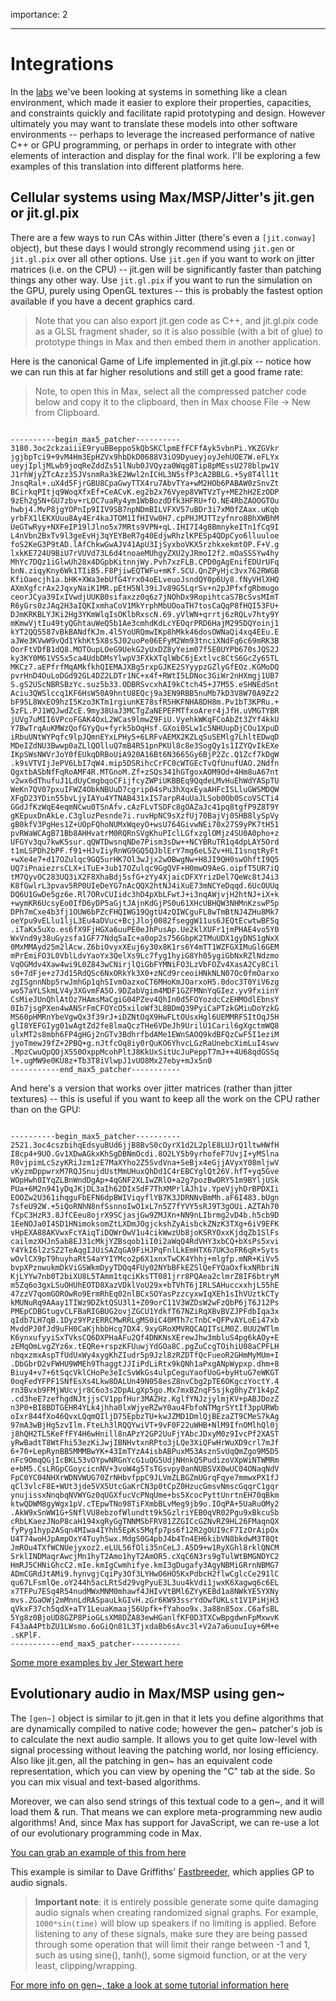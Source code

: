 
importance: 2

---

# Integrations

In the [labs](labs.html) we've been looking at systems in something like a clean environment, which made it easier to explore their properties, capacities, and constraints quickly and facilitate rapid prototyping and design. However ultimately you may want to translate these models into other software environments -- perhaps to leverage the increased performance of native C++ or GPU programming, or perhaps in order to integrate with other elements of interaction and display for the final work. I'll be exploring a few examples of this translation into different platforms here.

## Cellular systems using Max/MSP/Jitter's jit.gen or jit.gl.pix

There are a few ways to run CAs within Jitter (there's even a ```[jit.conway]``` object), but these days I would strongly recommend using ```jit.gen``` or ```jit.gl.pix``` over all other options. Use ```jit.gen``` if you want to work on jitter matrices (i.e. on the CPU) -- jit.gen will be significantly faster than patching things any other way. Use ```jit.gl.pix``` if you want to run the simulation on the GPU, purely using OpenGL textures -- this is probably the fastest option available if you have a decent graphics card.

> Note that you can also export jit.gen code as C++, and jit.gl.pix code as a GLSL fragment shader, so it is also possible (with a bit of glue) to prototype things in Max and then embed them in another application.

Here is the canonical Game of Life implemented in jit.gl.pix -- notice how we can run this at far higher resolutions and still get a good frame rate:

> Note, to open this in Max, select all the compressed patcher code below and copy it to the clipboard, then in Max choose File -> New from Clipboard.

<pre><code>
----------begin_max5_patcher----------
3180.3oc2ckzaiiiE9ryuBBeppoSkQbSKClpmEfFCFfAyk5vbnPi.YKZGVkr
jgjbpTci9+9vM4Hm3EpHZVx9hbDkD0688V3iO9DyueyjoyJehUOE7W.eFLYx
ueyjIpljMLwb9joqReZddZs51lNub0JVQyza0Wqg8Tip8pMEssU278blpw1V
J1rhWjyZTcAzz35JVsnmRa3kE2Wwl2nICHL3N5sfP3cA2BBLG.+5y8T4ll1t
JnsqRal+.uX4d5FjrGBU8CpaGwyTTX4ru7AbvTYa+wM2HOb6PABAW0zSnvZt
BCirkqPItjq9WoqXfxEf+CeACvK.eg2b2x76Vyep8VWTVzTy+ME2hH2EzODP
9zEh2g5N+GU7zbv+rLOC7uaRy4ym1WbBozdDfk3HFRU+fO.NE4RbZAOOGTOu
hwbj4.MvP8jgYOPnIp9IIV9SB7npNDmBILVFXV57uBDr3i7xM0fZAax.uKqb
yrbFX1lEKXUuu8Ay4Er4kaJTOM1IfHIVw0H7.cpPHJMJTTzyfnro8BhXWBhM
UeGTwRyy+NXFeIP19lJlno5x7MRts9VPN+qL.IHI7I4g8BmnykeITn1fCq9I
L4nVbn2BxTv9l3geEvHj3qYEYBeR7g40EdjwRhzlKPESp4QDpCyo6lluuloe
foS2KeG3P9tAD.lAfChkwGwAJV41ApU3IjSyxboVKX5rzhkxekmtOP.F+V.g
lxkKE724U9BiU7rVUVd73L6d4tnoaeMUhgyZXU2yJRmoI2f2.mOaSSSYw4hy
MhYc7DQz1iGlwUh28x4DGpbKitnnjWy.Pvh7xzFLB.CPD0gAgEnifEDUrUFq
bnN.ziqyKny6Wk1TIiB5.F8PjiwEQTWFu+mKf.SCU.QnZPyHjc3vx762RWGB
KfiOaecjh1a.bHK+XWa3ebUfG4Yrx04oELveuoJsndQY0p6Uy8.fNyVHlXHQ
AXmXgfcrAx2JqxyNaiK1MR.pEtH5Nl39iJv89G5LqrSv+n2pJPfxfgRbmugo
ceorJCya39IxIVwdjUUKB0sifaxzz0q6z7jNOhDx9RopihtcaS7BcSvsMImT
R6yGrs0zJAq2H3aIQKIxmhaCoV1MkYrphMbUOoaTH7tosCaQqP8fHQI53FU+
DJmKRKBLYJKi2Hg3YKmWlqIsOKlbRxscN.69.yVlWN+qrrtj6zRQLv7hty9Y
mKmwVjtIu49tyQGhtauWeQ5b1Ae3cmhdKdLcYEOqrPRD6HajM295DQYoinj1
kYT2QQ5587vBkBANdfKJm.4l5YoURQmwIKp8hMkk46dosOWNaQi4xq4EEu.E
aJWe3KVwW9vQd1YkhKt5X8s5J02uoPe06EFyM2Wm93tnciXNdFq6c69mRK3B
OorFtVDfB1dQ8.MOTOupLOeG9UekG2yUxDZ8yYeim07f5E0UYPb670sJQS2J
ky3KY0M61VS5x5ca4UdbDMsYlwpV3FXkXTqlWbC6jExtlvc8CtS6GcZy65TL
MKCz7.aEPfrfMqAMkfkhQIEMAJXBg5rxpGJKE2SYyypzGZlyGfEOz.KGMoDQ
pvrHnD4OuLoDGd92GL4DZ2LDTr1NC+x4f+RWtI5LDNoc3GiWr2nHXmgj1UB7
S.gS2UScNBRSBzYc.suz5b33.ODBRSvcxhAI9kCtch45+J7M55.eSHNEdSnt
Aciu3QWSlccq1KF6HsW50A9hntU8EQcj9a3EN9RBB5nuMb7kD3V8W70A9Zz2
bF95L8WxEO9hzI5Kzo3KTm1rgiunKE78sfR5HKFNHA8DH8m.Pv1bT3KPRu.+
5zFL.PJ1WQJwdZcE.9my38UaJ3MCTgZaNEPEFMTfxoArer4jJfH.uVMGTYBR
jUVg7uMII6VPcoFGAK4OxL2WCas9lmwZ9FiU.VyehkWKqFCoAbZt3ZYf4kkU
Y7BwTrqAuKMWzQofGYyQu+fyrk5bOqHsf.GXoi0SLw1c5NHUupDjCOu1XpuD
iRbuUNtWYPqfc9lpJQmnEYxLPHyS+6LRFvAEMX2KZLqSuSEMlg7LhltEDwqD
MDeIZdNU3Bwwp0aZLlQOlluQ7mB4R51pnPKUl8c8e3SogQy1s1IZYQvIkEXe
IKpSWsNWVrJoY0fEUkqDRBoUiA920A16Bt6N3665Gy6BjP2Zc.Q1Zcf7kDgW
.k9sVTVIjJePV6LbI7qW4.mip5DSRihcCrFC0cWTGEcTvQfUnufUAO.2Ndfn
QgxtbASbNfFqRoAMF4R.MTGnoM.Zf+zSQs341hGTgoxAOM9Od+4Hm8uA67nt
v2wx6dThufuJ1LdUyCmgbqoCFijfcyZWPiUKBBEq9QqdeLMvHuEhWdYASpTU
WeKn7QV07pxuIFWZ4ObkNBUuD7cgrip04sPu3hXqxEyaAHFcISLluGWSMDQW
XFgD23YDin55bvLjyIAYu4YTNAB431xIS7arpR4uUaJLSob0Ob0ScoVSCTi4
GGdJfKzWqE4eqmNCwu0TSnAfv.cAzFLvTSDFc8gOAZaJc41pq8tgfP9Z8T9Y
gKEpuxDnAkLe.C3gluzPesnde7i.ruvHpNC9sXzfUj70BajVj0SHB8lySpVy
gB0kfV3PgHes1Z+UOpFQhoNUMxWqeyO+wsU764GivwNEi70x27S9yPK7tH51
pvRWaWCAgB71Bb8AHHvatrM0RQRnSVgKhuPIclLGfxzglOMjz4SU0A0pho+z
UFGYv3qu7kwK5sur.qQWTDwsnqNDe7Pism3sDw++NCYBRuTR1q4dpLAY5Ord
t1mLSPDh2bPF.f91+HJvIiyRnWG9GQ5QJblErY7mg6eL5Zv+HLI1snqtRyFt
+wXe4e7+d17OZulqc9GQ5urHK7Ol3wJjx2wOBwgNw+H8JI9QH0swOhftI9Q5
UQ7iPnaiezrsCLX+iTuE+3ub17OZulqc9GgQVF+H0mwO9AeG.oipfT5UR7iQ
tM7QyvOC283UQ3iX2F8XhaBdj5sfG+zYy4XjaicDFXYrizDel7QeWc8tJ4i3
K8fGwlrL3pvav5RP0UIeDeYG7nAcQQX2htNJ4iXuE73mNCYeDqqd.6UcOUUq
DQ6U1GwDe5gz6e.Rl7ORvCUIidc3hD4pXbLFwtJ+i3nqAWjvjH2htNJ+iX+k
+wymKR6UcsyEo0IfD6yDP5aGjtJAjnKdGjPS0u61XHcUBHQW3NHMnKzswP5p
DPh7mCxe4b3fj1OUW6bPZcFHQIWG19QgtU4zQIWCguFL8wTmBtNJ4ZHu8Mk7
oeYpu9vELlu1ljL3Eu4aDVuc+BcjJloj0082fseggW11us6JEQtEcwtwBF5q
.iTaKx5uXo.es6fX9FjHGXa6uuPE0eJhPusAp.Ue2klXUFr1jmPHAE4vo5Y0
WxVnd9y38uGyzsfa1GF77Ndq5aIc+a0op2s756GbpK2TMuUDX1gyDNS1gNxX
0MxMMAyd25m2lAcw.Z6biOvyxXEuj6y30x8K1rs6Y4mTT1WZFGXIMuGl6GEM
mPrEmiFO3L0VblLdvYaoYx3QelXs9Lc7fyg1hyiG8Yh05ygiGbNxRZlNdzmo
VqOGMdv4Xaw4wi9L0Z843wCNirjlQiGbFYMNiFO3LzVbFOZv4XasA2Cy8Cil
s0+7dFje+z7Jd15RdQSc6NxORkYk3X0+zNCd9rceoiHNkNLN07Oc0fmOarxo
zgISgnnNbp5rwJmhGp1qhSIvmOazxoCT6MHoKmJOarxoH5.0doc3T0YiV6zg
wo57aYLSkmLV4y3XGvmFA5O.9DZabVgim4MDF1GZFMNnYqGIez.yv9fxiinY
CsMieJUnQhlAtOz7HAmsMaCgiG04PZev4QhIn0d5FOYozdcCzEHMOdlEbnsY
0Ib7jsgPXen4wANSrFmCFOYcO5xiloWf3L8BDmQ39PyiCaPTzkGMiuDoYzkG
MS60pHMRnYbeVgwQx3f39rJ+iDZNtOqX9HwFLtOUsxHgl6UEMMRFSItOqJ5H
glI8YEFGIyg01wAgtZd2fe8lmaQczTHe6VDeJh9UrilU1Caril6gXgctmWQ8
ulxMT2s8mbh6FP4gHGj2nGTv3BdhrfbdAMe1EWnSAOQ9kdBFQzCwF5I1eziM
jyoTmewJ9fZ+2PBQ+g.nJtfcOq8iy0rQuKO6YhvcLGzRaUnebcXimLuI4swv
.MpzCwuQpQOjX550OxppMcohPltJ8KkUxSitUcJuPeppT7mJ++4U68qdGSSq
l+.ugMW9e0KU8z+Tb3T8iVlwpJ1vUO8Mx27eby+mJx5n0
-----------end_max5_patcher-----------
</code></pre>

And here's a version that works over jitter matrices (rather than jitter textures) -- this is useful if you want to keep all the work on the CPU rather than on the GPU:

<pre><code>
----------begin_max5_patcher----------
2521.3oc4cszbihqEdsyuBUd6jjB8BvS0cOyrX1d2L2plE8LUJrQ1ltwHWfH
I8cp4+9UO.Gv1XDwAGkxKhSgDBNmOcdi.8O2LY5b9yrhofeF7UvjI+yMSlna
R0vjpimLcSzyKRiJzm1zE7MaXYho2Z5SvdVna+SeBjx4eGjjAVyxY08mljwV
vKyzmDppwrxM7RQJSnujdUstMmUHuxQhDd1C4rEBCYglQt26V.hfT+yq5Gve
WOpHwh0IYqZLBnWndDgAp+4qGNF2XLIwZRlO+a2g7pozBwORY51m9BYljUSk
PUa+6M2n941yDqJKjDL3aIh62DIxSdF7ThXMPrlAJh1v.YpeVjyhDrBPDXIi
EOOZw2U361ihqguFbEFN6dpBWIViqyflYB7K3JDRNNvBmMh.aF6I483.bUgn
7sfeU92W.+5iQoRNhN8nfSsnnoIwO1xL7n5Z7fYVY5sRJ9T3gOUi.AZTAh70
fCpC3HzR3.8JfCEeu8ojrX9SCjasjGw9ZMJXn+NN9nLIbrmg2vD4b.h5cb9D
1EeNOJa0I4SD1HNimoksomZtLXDmJOgjckshZyAisbckZNzK3TXg+6iV9EFK
vHpEXA88AKVwxFcYAiqTiDQWrOwV1u4cikWwzUb8joKSRYOxxKjdqZb1SlFs
cailmzXHJn5ab8EJ31cMkjYZBsqob1iI0i2aWqQ4RdVHY3xbCQ+bXsPs5xvi
Y4YkI6l2zSZ2TeAqgIJUiSAZqGA9FiHJPqFnlLkEmHTX67UK3oFR6qR+Syts
wOvlCX9pT9huyhaRtS4aYYIYMco2p6X1xnxTwCK4Yhhj+mlgfp.mNR+KiVv5
bvpXPznwukmDkViGSWkmDyyTDQq4FUy02NYbBFkEZSlQeFYQaOxfkxNRbriN
KjLYYw7nb0T2biXU8L5TAmm1tqciKksTT081jrr8PQAea2clmrZ8IF6btryM
m5Zq6o3gxLSuOHUhEOTD8XazVDklVoU29x+bTVhT6jIRLSAHuccxxhjL55hE
47zzV7qomGOROwRo9ErmRhEq02nlBCxSOYasPzzcyxwIqXEh1sIhVUztkCTy
kMUNuRq9AAay1TIWz9DZktQSU3l1+Z09orC11V3WZDsW2wFzQbP6jT6J12Ps
PMEpCDBGtugvCLFBaRIGBUG2ovjZGCU1YdkfT67NZiRqXBvBVZJPFdbIqa3x
qIdb7LH7qB.1Dyz9YPzERRCMwRRLgMS0iC40MTh7cTnbC+QFPvAYLoEi47xb
MvddPJ0fJd9uFH0CaKjhbbHcg7DX4.9xyGRoXMVRQCAQITsLM0Z.0UU2WTlm
K6ynxufyyiSxTVksCQ6DXPHaAFu2Qf4DNKNsXErewJhw3mbluS4pg6kAOy+E
zEMqOmLvgZYz6x.tEQRe+rspzKFUuwjYdGOa8C.pgZuCcgTOihiU08aCPFLH
nbqxzmxAspTfUdUxWy4xygKhZIudr5p9Jzl8zRZDTfQcFueoR2GHmMyMUm+I
.DbGbrD2vFWHU9WMEh9ThaggtJJIiPdLiRtx9kQNh1aPxgANpWypxp.dhm+8
Biuy4+v7+6tSqcVklCHoPe3eIcSvWkGs4ulpCeguYaofUoG+byHtuG7eWKGT
0oqFedYFPF1SNfEsXs4Lkw8DALUn49N058esZ8nvCbg2pTE6OKgczYoctY.4
rn3Bvxb9FMjWUcvjr8C6o3s2DpALgXp5go.Mx7mxBZnqF5sjkg0hyZY1k4pZ
.cd3heE7zefhgdNJtjjsCV1ppfHur3MAZHz.KglfYNJzjylmjKV+pABJDozZ
n3P0+BI8BDTGEHR4YLk4jhha0lxWjyeRZwY0au4FbfoNTMgrSYtIf3ppURWb
oIxr844fXo46QvxLQqmQIljD75EpbzTU+kwJZMD1DmlQjBEzaZT9CMeS7kAg
97mA3wBjHg5zvIlm.FteLh3lRQQYwiVT+9vF0F22uWHB+NlM9IfnOMlhQl0j
j8hQH2TL5KeFfFY4H6wHnill8nAPzY2GP2UuFjYAbcJDxyM0z9IvcPf2XAST
yRwBadtT8WtFhi53ezKiJwjIBNHvtxnRPto3jLQe3XiQFwHrWuXD9crl7mJf
6+70+LepRynBB5MMMBwYK+43ImTYzA4isbABPuxM53AsznSvUqQmZgo9M5D5
nFc9OmqQGjIcBKL53vOYpwNRGnYcG1uQG5UdjNHnkQ5PudizoVXpWiNTWMRm
e+bM5.CsLRGpCGoycicnNV+3voW4g5TsTGsvpy0anNUBSVX0wUC04ONaqNdV
FpC0YC04NHXrWDNVWUG70ZrNHbvfppC9JLVmZLBGZmUGrqFqye7mmwxPX1fJ
qCl3vlcF8E+WUt3jde5VX5UtcGaKrCN3p0tCpZ0HzucGmsvNmscGqqrC1gqr
ynujissxNnqbqNVWYGz0qUGXfucVcPNqUme+bs5XcocPyttUnrtnEH70qBkm
ktwQDWM8gyWgx1pV.cTEpwTNo98TiFXmbBLvMeg9jb9o.IOqPA+5UaRuOMy2
.AkW9xSnWW1G+SNflVU8ebzofWlundtt9k5GzlriYEB0qVR02Pgu9xBkcuSb
cRbLKaezJNoP8caH194xgRyGgTNNMSbFRV81ZZGICcGZNvRZ9HL26FMaqnQX
fyPyg1hyp2ASqn4MIwa4IYhh5EpKs5Mqfp7ps6f12R2gOUI9cF7IzOrAipOx
U4T74woHJpAmpOxY4TuyhSwx.MdgS0G4pbJ4b4Tn4EH6kibVN8bkdwM3T8Qt
JmROu4TXfWCNUejyxoz2.eLUL56fOli35nCeLJ.A5D9+w1RyXGhl8rklQNCM
SrklINDMaqrAwcjMn1hyT2Amo1hyT2AmOR5.cXqC6N3rs9gTulWtBMGNDYC2
HmRJ5CHNiGhcC2.mIe.kmIgCwmhifye.kmI3gDugafy3AgyNBMiGRrnNBMG7
ADmCGRdJtAMi9.hynvgjCqiPy3Of3LYHwO6HO5KxPdbcH2flwCglcCe291lC
qu67LFsmlQe.oY244h5acLRtSd29vgPyuE3L3uu4kVdi1jwxK6Xagwq6c6EL
x7TFPu7ESq4R54nudMWxMNM0mhawf4JHIvVtBMl6ZYyKEBd1a8NWkYE5YXNy
mvs.ZGaOWj2mMnnLdRASpauLkGIvH.zGr6KW93ssrYdOwfUKLst1V1PiHjH3
qVkxF37ch5qdX+aTY1LeuaKmaaj56Upfk+fYahoo9x.3a88n85ox.C6afsBL
5Yg8z0BjoUD8GZP8PioGLsXM8DZA83ewHGanlfKF0D3TXCwBpgdwnFpMxwvK
F43aA4PtbZU1LWsmo.6oGiQn81L3TjxdaBb6sAvc3l+V2a7a6uouIuy+6M+e
.sKPlF.
-----------end_max5_patcher-----------
</code></pre>


[Some more examples by Jer Stewart here](http://jerstewart.com/software.html)

## Evolutionary audio in Max/MSP using gen~

The ```[gen~]``` object is similar to jit.gen in that it lets you define algorithms that are dynamically compiled to native code; however the gen~ patcher's job is to calculate the next audio sample. It allows you to get quite low-level with signal processing without leaving the patching world, nor losing efficiency. Also like jit.gen, all the patching in gen~ has an equivalent code representation, which you can view by opening the "C" tab at the side. So you can mix visual and text-based algorithms. 

Moreover, we can also send strings of this textual code to a gen~, and it will load them & run. That means we can explore meta-programming new audio algorithms! And, since Max has support for JavaScript, we can re-use a lot of our evolutionary programming code in Max. 

[You can grab an example of this from here](../code/gen~.fastbreeder.zip)

This example is similar to Dave Griffiths' [Fastbreeder](http://www.pawfal.org/Software/fastbreeder/), which applies GP to audio signals. 

> **Important note**: it is entirely possible generate some quite damaging audio signals when creating randomized signal graphs. For example, ```1000*sin(time)``` will blow up speakers if no limiting is applied. Before listening to any of these signals, make sure they are being passed through some operation that will limit their range between -1 and 1, such as using sine(), tanh(), some sigmoid function, or at the very least, clipping/wrapping.

[For more info on gen~, take a look at some tutorial information here](../gen/index.html)





